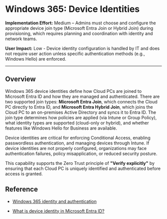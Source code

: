 # Windows 365: Device Identities

**Implementation Effort:** Medium – Admins must choose and configure the appropriate device join type (Microsoft Entra Join or Hybrid Join) during provisioning, which requires planning and coordination with identity and network teams.

**User Impact:** Low - Device identity configuration is handled by IT and does not require user action unless specific authentication methods (e.g., Windows Hello) are enforced.

---

## Overview

Windows 365 device identities define how Cloud PCs are joined to
Microsoft Entra ID and how they are managed and authenticated. There are
two supported join types: **Microsoft Entra Join**, which connects the
Cloud PC directly to Entra ID, and **Microsoft Entra Hybrid Join**,
which joins the Cloud PC to an on-premises Active Directory and syncs it
to Entra ID. The join type determines how policies are applied (via
Intune or Group Policy), what identity types are supported (cloud-only
or hybrid), and whether features like Windows Hello for Business are
available.

Device identities are critical for enforcing Conditional Access,
enabling passwordless authentication, and managing devices through
Intune. If device identities are not properly configured, organizations
may face authentication failures, policy misapplication, or reduced
security posture.

This capability supports the Zero Trust principle of **"Verify
explicitly"** by ensuring that each Cloud PC is uniquely identified and
authenticated before access is granted.

## Reference

* [Windows 365 identity and
  authentication](https://learn.microsoft.com/en-us/windows-365/enterprise/identity-authentication)

* [What is device identity in Microsoft Entra
  ID?](https://learn.microsoft.com/en-us/entra/identity/devices/overview)
